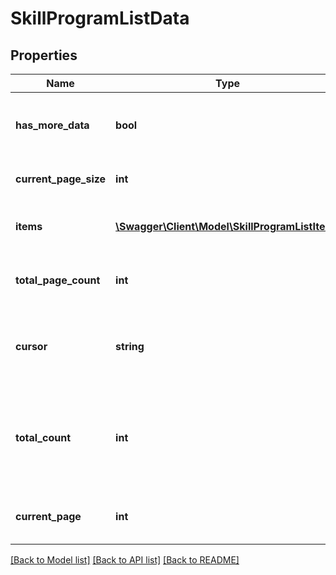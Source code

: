 # SkillProgramListData

## Properties
Name | Type | Description | Notes
------------ | ------------- | ------------- | -------------
**has_more_data** | **bool** | True if the current page is not the last page | 
**current_page_size** | **int** | Number of items per page | 
**items** | [**\Swagger\Client\Model\SkillProgramListItems**](SkillProgramListItems.md) | Array of planning periods info objects | 
**total_page_count** | **int** | Total number of pages returned | [optional] 
**cursor** | **string** | Unique ID used to temporarily store search parameters | 
**total_count** | **int** | Total number of Items returned. Returned if total_count parameter is 1 | [optional] 
**current_page** | **int** | Page number of the current page | 

[[Back to Model list]](../README.md#documentation-for-models) [[Back to API list]](../README.md#documentation-for-api-endpoints) [[Back to README]](../README.md)


